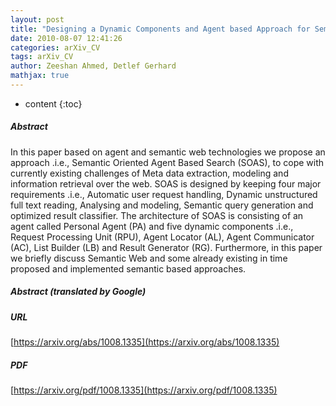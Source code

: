 ```yaml
---
layout: post
title: "Designing a Dynamic Components and Agent based Approach for Semantic Information Retrieval"
date: 2010-08-07 12:41:26
categories: arXiv_CV
tags: arXiv_CV
author: Zeeshan Ahmed, Detlef Gerhard
mathjax: true
---
```


* content
{:toc}

##### Abstract
In this paper based on agent and semantic web technologies we propose an approach .i.e., Semantic Oriented Agent Based Search (SOAS), to cope with currently existing challenges of Meta data extraction, modeling and information retrieval over the web. SOAS is designed by keeping four major requirements .i.e., Automatic user request handling, Dynamic unstructured full text reading, Analysing and modeling, Semantic query generation and optimized result classifier. The architecture of SOAS is consisting of an agent called Personal Agent (PA) and five dynamic components .i.e., Request Processing Unit (RPU), Agent Locator (AL), Agent Communicator (AC), List Builder (LB) and Result Generator (RG). Furthermore, in this paper we briefly discuss Semantic Web and some already existing in time proposed and implemented semantic based approaches.

##### Abstract (translated by Google)


##### URL
[https://arxiv.org/abs/1008.1335](https://arxiv.org/abs/1008.1335)

##### PDF
[https://arxiv.org/pdf/1008.1335](https://arxiv.org/pdf/1008.1335)

